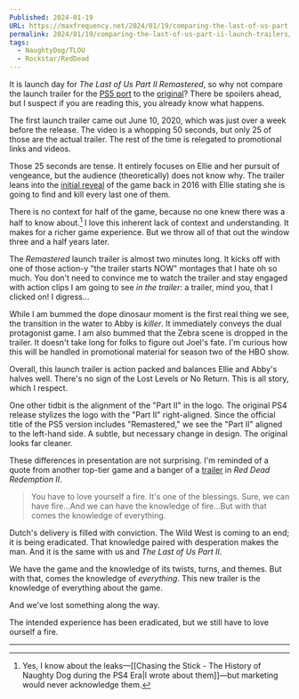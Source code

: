 ```yaml
---
Published: 2024-01-19
URL: https://maxfrequency.net/2024/01/19/comparing-the-last-of-us-part-ii-launch-trailers/
permalink: 2024/01/19/comparing-the-last-of-us-part-ii-launch-trailers/
tags:
  - NaughtyDog/TLOU
  - Rockstar/RedDead
---
```

It is launch day for *The Last of Us Part II Remastered*, so why not compare the launch trailer for the [PS5 port](https://youtube.com/watch?v=g5YL1Dncr6M) to the [original](https://youtube.com/watch?v=eOiUtRF8k28)? There be spoilers ahead, but I suspect if you are reading this, you already know what happens.

The first launch trailer came out June 10, 2020, which was just over a week before the release. The video is a whopping 50 seconds, but only 25 of those are the actual trailer. The rest of the time is relegated to promotional links and videos. 

Those 25 seconds are tense. It entirely focuses on Ellie and her pursuit of vengeance, but the audience (theoretically) does not know why. The trailer leans into the [initial reveal](https://youtube.com/watch?v=W2Wnvvj33Wo) of the game back in 2016 with Ellie stating she is going to find and kill every last one of them.

There is no context for half of the game, because no one knew there was a half to know about.[^1] I love this inherent lack of context and understanding. It makes for a richer game experience. But we throw all of that out the window three and a half years later. 

The *Remastered* launch trailer is almost two minutes long. It kicks off with one of those action-y "the trailer starts NOW" montages that I hate oh so much. You don't need to convince me to watch the trailer and stay engaged with action clips I am going to see *in the trailer*: a trailer, mind you, that I clicked on! I digress...

While I am bummed the dope dinosaur moment is the first real thing we see, the transition in the water to Abby is *killer*. It immediately conveys the dual protagonist game. I am also bummed that the Zebra scene is dropped in the trailer. It doesn't take long for folks to figure out Joel's fate. I'm curious how this will be handled in promotional material for season two of the HBO show.

Overall, this launch trailer is action packed and balances Ellie and Abby's halves well. There's no sign of the Lost Levels or No Return. This is all story, which I respect. 

One other tidbit is the alignment of the "Part II" in the logo. The original PS4 release stylizes the logo with the "Part II" right-aligned. Since the official title of the PS5 version includes "Remastered," we see the "Part II" aligned to the left-hand side. A subtle, but necessary change in design. The original looks far cleaner. 

These differences in presentation are not surprising. I'm reminded of a quote from another top-tier game and a banger of a [trailer](https://youtube.com/watch?v=eaW0tYpxyp0&t=52) in *Red Dead Redemption II*.  

>You have to love yourself a fire. It's one of the blessings. Sure, we can have fire...And we can have the knowledge of fire...But with that comes the knowledge of everything.

Dutch's delivery is filled with conviction. The Wild West is coming to an end; it is being eradicated. That knowledge paired with desperation makes the man. And it is the same with us and *The Last of Us Part II*.

We have the game and the knowledge of its twists, turns, and themes. But with that, comes the knowledge of *everything*. This new trailer is the knowledge of everything about the game. 

And we've lost something along the way. 

The intended experience has been eradicated, but we still have to love ourself a fire.

---
[^1]: Yes, I know about the leaks—[[Chasing the Stick - The History of Naughty Dog during the PS4 Era|I wrote about them]]—but marketing would never acknowledge them.